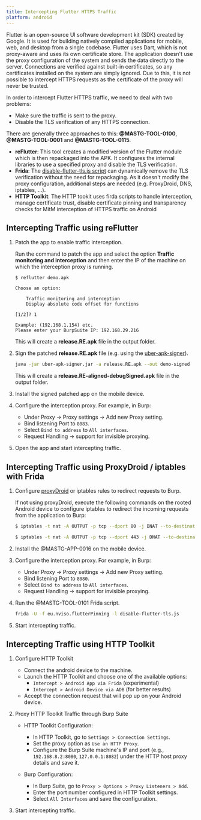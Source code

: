 ```yaml
--- 
title: Intercepting Flutter HTTPS Traffic
platform: android 
---
```


Flutter is an open-source UI software development kit (SDK) created by Google. It is used for building natively compiled applications for mobile, web, and desktop from a single codebase. Flutter uses Dart, which is not proxy-aware and uses its own certificate store. The application doesn't use the proxy configuration of the system and sends the data directly to the server. Connections are verified against built-in certificates, so any certificates installed on the system are simply ignored. Due to this, it is not possible to intercept HTTPS requests as the certificate of the proxy will never be trusted.

In order to intercept Flutter HTTPS traffic, we need to deal with two problems:

- Make sure the traffic is sent to the proxy.
- Disable the TLS verification of any HTTPS connection.

There are generally three approaches to this: **@MASTG-TOOL-0100**, **@MASTG-TOOL-0001** and **@MASTG-TOOL-0115**.

- **reFlutter**: This tool creates a modified version of the Flutter module which is then repackaged into the APK. It configures the internal libraries to use a specified proxy and disable the TLS verification.
- **Frida**: The [disable-flutter-tls.js script](https://github.com/NVISOsecurity/disable-flutter-tls-verification) can dynamically remove the TLS verification without the need for repackaging. As it doesn't modify the proxy configuration, additional steps are needed (e.g. ProxyDroid, DNS, iptables, ...).
- **HTTP Toolkit**: The HTTP tookit uses firda scripts to handle interception, manage certificate trust, disable certificate pinning and transparency checks for MitM interception of HTTPS traffic on Android

## Intercepting Traffic using reFlutter

1. Patch the app to enable traffic interception.

    Run the command to patch the app and select the option **Traffic monitoring and interception** and then enter the IP of the machine on which the interception proxy is running.

    ```plaintext
    $ reflutter demo.apk

    Choose an option:

        Traffic monitoring and interception
        Display absolute code offset for functions

    [1/2]? 1

    Example: (192.168.1.154) etc.
    Please enter your BurpSuite IP: 192.168.29.216
    ```

    This will create a **release.RE.apk** file in the output folder.

2. Sign the patched **release.RE.apk** file (e.g. using the [uber-apk-signer](https://github.com/patrickfav/uber-apk-signer)).

    ```bash
    java -jar uber-apk-signer.jar -a release.RE.apk --out demo-signed
    ```

    This will create a **release.RE-aligned-debugSigned.apk** file in the output folder.

3. Install the signed patched app on the mobile device.

4. Configure the interception proxy. For example, in Burp:

   - Under Proxy -> Proxy settings -> Add new Proxy setting.
   - Bind listening Port to `8083`.
   - Select `Bind to address` to `All interfaces`.
   - Request Handling -> support for invisible proxying.

5. Open the app and start intercepting traffic.

## Intercepting Traffic using ProxyDroid / iptables with Frida

1. Configure [proxyDroid](https://blog.nviso.eu/2019/08/13/intercepting-traffic-from-android-flutter-applications/) or iptables rules to redirect requests to Burp.

    If not using proxyDroid, execute the following commands on the rooted Android device to configure iptables to redirect the incoming requests from the application to Burp:

    ```bash
    $ iptables -t nat -A OUTPUT -p tcp --dport 80 -j DNAT --to-destination <Your-Proxy-IP>:8080 

    $ iptables -t nat -A OUTPUT -p tcp --dport 443 -j DNAT --to-destination <Your-Proxy-IP>:8080 
    ```

2. Install the @MASTG-APP-0016 on the mobile device.

3. Configure the interception proxy. For example, in Burp:

   - Under Proxy -> Proxy settings -> Add new Proxy setting.
   - Bind listening Port to `8080`.
   - Select `Bind to address` to `All interfaces`.
   - Request Handling -> support for invisible proxying.

4. Run the @MASTG-TOOL-0101 Frida script.

    ```bash
    frida -U -f eu.nviso.flutterPinning -l disable-flutter-tls.js
    ```

5. Start intercepting traffic.

## Intercepting Traffic using HTTP Toolkit

1. Configure HTTP Toolkit
    - Connect the android device to the machine.
    - Launch the HTTP Toolkit and choose one of the available options:
        - `Intercept > Android App via Frida` (experimental)
        - `Intercept > Android Device via ADB` (for better results)
    - Accept the connection request that will pop up on your Android device.

2. Proxy HTTP Toolkit Traffic through Burp Suite
   - HTTP Toolkit Configuration:
        - In HTTP Toolkit, go to `Settings > Connection Settings`.
        - Set the proxy option as `Use an HTTP Proxy`.
        - Configure the Burp Suite machine's IP and port (e.g., `192.168.8.2:8080`, `127.0.0.1:8082`) under the HTTP host proxy details and save it.

   - Burp Configuration:
        - In Burp Suite, go to `Proxy > Options > Proxy Listeners > Add`.
        - Enter the port number configured in HTTP Toolkit settings.
        - Select `All Interfaces` and save the configuration.

3. Start intercepting traffic.
